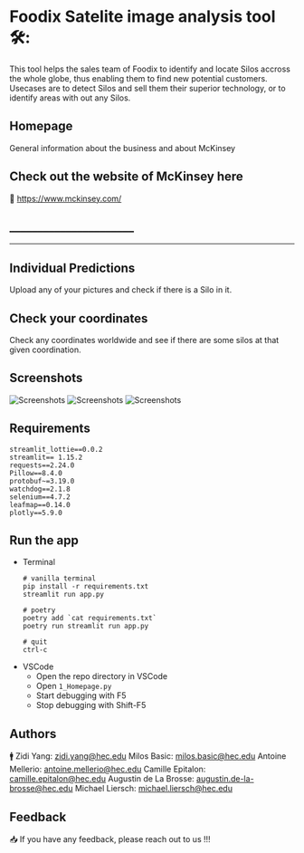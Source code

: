 # Foodix Satelite image analysis tool 🛠:

This tool helps the sales team of Foodix to identify and locate Silos accross the whole globe, thus enabling them to find new potential customers. 
Usecases are to detect Silos and sell them their superior technology, or to identify areas with out any Silos.

## Homepage
General information about the business and about McKinsey

## Check out the website of McKinsey here
📢 https://www.mckinsey.com/

## ______________________

______________________

## Individual Predictions

Upload any of your pictures and check if there is a Silo in it.

## Check your coordinates

Check any coordinates worldwide and see if there are some silos at that given coordination.

## Screenshots
![Screenshots](/demo/screenshot1.jpg?raw=true)
![Screenshots](/demo/screenshot2.jpg?raw=true)
![Screenshots](/demo/screenshot3.jpg?raw=true)


## Requirements
```
streamlit_lottie==0.0.2
streamlit== 1.15.2
requests==2.24.0
Pillow==8.4.0
protobuf~=3.19.0
watchdog==2.1.8
selenium==4.7.2
leafmap==0.14.0
plotly==5.9.0
```

## Run the app
* Terminal
    ```
    # vanilla terminal
    pip install -r requirements.txt
    streamlit run app.py

    # poetry
    poetry add `cat requirements.txt`
    poetry run streamlit run app.py

    # quit
    ctrl-c
    ```
* VSCode
  * Open the repo directory in VSCode
  * Open `1_Homepage.py`
  * Start debugging with F5
  * Stop debugging with Shift-F5

## Authors
🚹
  Zidi Yang: zidi.yang@hec.edu 
  Milos Basic: milos.basic@hec.edu
  Antoine Mellerio: antoine.mellerio@hec.edu
  Camille Epitalon: camille.epitalon@hec.edu
  Augustin de La Brosse: augustin.de-la-brosse@hec.edu
  Michael Liersch: michael.liersch@hec.edu

## Feedback
📥 If you have any feedback, please reach out to us !!!
